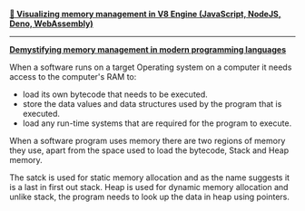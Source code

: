 
**[🚀 Visualizing memory management in V8 Engine (JavaScript, NodeJS, Deno, WebAssembly)](https://deepu.tech/memory-management-in-v8/)**

---

**[Demystifying memory management in modern programming languages](https://deepu.tech/memory-management-in-programming/)**

When a software runs on a target Operating system on a computer it needs access to the computer's RAM to:
- load its own bytecode that needs to be executed.
- store the data values and data structures used by the program that is executed.
- load any run-time systems that are required for the program to execute.

When a software program uses memory there are two regions of memory they use, apart from the space used to load the bytecode, Stack and Heap memory.

The satck is used for static memory allocation and as the name suggests it is a last in first out stack.
Heap is used for dynamic memory allocation and unlike stack, the program needs to look up the data in heap using pointers.
